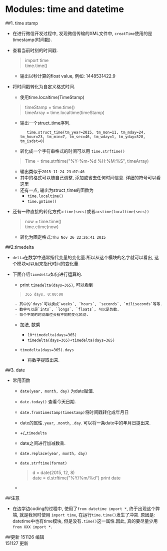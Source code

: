 # Modules: time and datetime

##1. time stamp
- 在进行微信开发过程中, 发现微信传输的XML文件中, `creatTime`使用的是timestamp(时间戳).
- 查看当前时刻的时间戳.

    > import time   
    > time.time()
    
    - 输出以秒计算的float value, 例如: 1448531422.9
- 将时间戳转化为自定义格式时间.
    - 使用time.localtime(TimeStamp)
    
    > timeStamp = time.time()  
    > timeArray = time.localtime(timeStamp) 
   
    - 输出一个struct_time序列.
       
             time.struct_time(tm_year=2015, tm_mon=11, tm_mday=24, tm_hour=23, tm_min=7, tm_sec=46, tm_wday=1, tm_yday=328, tm_isdst=0) 
             
    - 转化成一个字符串格式的时间可以用 `time.strftime()`

    > Time = time.strftime("%Y-%m-%d %H:%M:%S", timeArray) 
    
    - 输出类似于`2015-11-24 23:07:46`
    - 其中的格式可以随自己调整, 添加或省去任何时间信息. 详细的符号可以看[这里](https://docs.python.org/2/library/time.html?highlight=time#time.strftime)
    - 还有一点, 输出为struct_time的函数为
       - `time.localtime()`
       - `time.gmtime()`
- 还有一种直接的转化方式:`ctime(secs)`或者`acstime(localtime(secs))`

    > now = time.time()  
    > time.ctime(now)
    
    - 转化为固定格式:`Thu Nov 26 22:26:41 2015`


##2.timedelta
- `delta`在数学中通常指代变量的变化量.所以从这个模块的名字就可以看出, 这个模块可以用来指代时间的变化量.
- 下面介绍`timedelta`如何进行运算的.
    - print `timedelta(days=365)`, 可以看到
    
    > `365 days, 0:00:00`
       
       - 其中的`days`可以换成`weeks`, `hours`, `seconds`, `miliseconds`等等. 
       - 数字可以是`ints`, `longs`, `floats`, 可以是负数.
       - 每个不同的时间单位会有不同的变化区间.
    
    - 加法, 数乘
        - `10*timedelta(days=365)`
        - `timedelta(days=365)+timedelta(days=365)`
       
    - `timedelta(days=365).days`  
        - 将数字提取出来.


##3. date

- 常用函数
   - `date(year, month, day)` 为date赋值. 
   - `date.today()` 查看今天日期.
   - `date.fromtimestamp(timestamp)`将时间戳转化成年月日
   - date的属性`.year`, `.month`, `.day`. 可以将一条date中的年月日提出来.
   - +/_`timedelta`
   - date之间进行加减数乘.
   - `date.replace(year, month, day)`
   - `date.strftime(format)`
      
     > d = date(2015, 12, 8)  
     > date = d.strftime("%Y/%m/%d")
     > print date 
  
  - 




##注意
- 在边学边coding的过程中, 使用了`from datetime import *`, 终于出现这个弊端, 就是我同时使用 `import time`, 在运行`time.time()`发生了冲突. 原因是: datetime中也有time模块, 但是没有`.time()`这一属性.因此, 真的要尽量少用 `from XXX import *`.

##更新
151126 编辑  
151127 更新